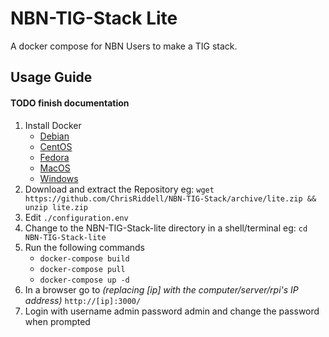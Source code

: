 # NBN-TIG-Stack Lite
A docker compose for NBN Users to make a TIG stack.

## Usage Guide

#### TODO finish documentation

1. Install Docker
   - [Debian](https://docs.docker.com/engine/install/debian/)
   - [CentOS](https://docs.docker.com/engine/install/centos/)
   - [Fedora](https://docs.docker.com/engine/install/fedora/)
   - [MacOS](https://docs.docker.com/docker-for-mac/install/)
   - [Windows](https://docs.docker.com/docker-for-windows/install/)
2. Download and extract the Repository eg: `wget https://github.com/ChrisRiddell/NBN-TIG-Stack/archive/lite.zip && unzip lite.zip`
3. Edit `./configuration.env`
4. Change to the NBN-TIG-Stack-lite directory in a shell/terminal eg: `cd NBN-TIG-Stack-lite`
5. Run the following commands
   - `docker-compose build`
   - `docker-compose pull`
   - `docker-compose up -d`
6. In a browser go to *(replacing [ip] with the computer/server/rpi's IP address)* `http://[ip]:3000/`
7. Login with username admin password admin and change the password when prompted
